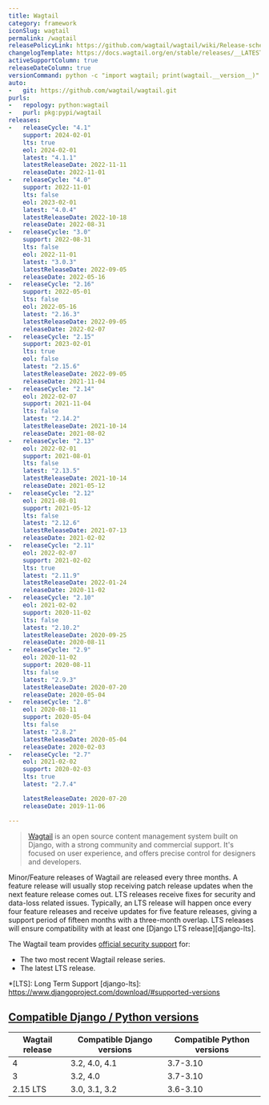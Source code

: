 ```yaml
---
title: Wagtail
category: framework
iconSlug: wagtail
permalink: /wagtail
releasePolicyLink: https://github.com/wagtail/wagtail/wiki/Release-schedule
changelogTemplate: https://docs.wagtail.org/en/stable/releases/__LATEST__.html
activeSupportColumn: true
releaseDateColumn: true
versionCommand: python -c "import wagtail; print(wagtail.__version__)"
auto:
-   git: https://github.com/wagtail/wagtail.git
purls:
-   repology: python:wagtail
-   purl: pkg:pypi/wagtail
releases:
-   releaseCycle: "4.1"
    support: 2024-02-01
    lts: true
    eol: 2024-02-01
    latest: "4.1.1"
    latestReleaseDate: 2022-11-11
    releaseDate: 2022-11-01
-   releaseCycle: "4.0"
    support: 2022-11-01
    lts: false
    eol: 2023-02-01
    latest: "4.0.4"
    latestReleaseDate: 2022-10-18
    releaseDate: 2022-08-31
-   releaseCycle: "3.0"
    support: 2022-08-31
    lts: false
    eol: 2022-11-01
    latest: "3.0.3"
    latestReleaseDate: 2022-09-05
    releaseDate: 2022-05-16
-   releaseCycle: "2.16"
    support: 2022-05-01
    lts: false
    eol: 2022-05-16
    latest: "2.16.3"
    latestReleaseDate: 2022-09-05
    releaseDate: 2022-02-07
-   releaseCycle: "2.15"
    support: 2023-02-01
    lts: true
    eol: false
    latest: "2.15.6"
    latestReleaseDate: 2022-09-05
    releaseDate: 2021-11-04
-   releaseCycle: "2.14"
    eol: 2022-02-07
    support: 2021-11-04
    lts: false
    latest: "2.14.2"
    latestReleaseDate: 2021-10-14
    releaseDate: 2021-08-02
-   releaseCycle: "2.13"
    eol: 2022-02-01
    support: 2021-08-01
    lts: false
    latest: "2.13.5"
    latestReleaseDate: 2021-10-14
    releaseDate: 2021-05-12
-   releaseCycle: "2.12"
    eol: 2021-08-01
    support: 2021-05-12
    lts: false
    latest: "2.12.6"
    latestReleaseDate: 2021-07-13
    releaseDate: 2021-02-02
-   releaseCycle: "2.11"
    eol: 2022-02-07
    support: 2021-02-02
    lts: true
    latest: "2.11.9"
    latestReleaseDate: 2022-01-24
    releaseDate: 2020-11-02
-   releaseCycle: "2.10"
    eol: 2021-02-02
    support: 2020-11-02
    lts: false
    latest: "2.10.2"
    latestReleaseDate: 2020-09-25
    releaseDate: 2020-08-11
-   releaseCycle: "2.9"
    eol: 2020-11-02
    support: 2020-08-11
    lts: false
    latest: "2.9.3"
    latestReleaseDate: 2020-07-20
    releaseDate: 2020-05-04
-   releaseCycle: "2.8"
    eol: 2020-08-11
    support: 2020-05-04
    lts: false
    latest: "2.8.2"
    latestReleaseDate: 2020-05-04
    releaseDate: 2020-02-03
-   releaseCycle: "2.7"
    eol: 2021-02-02
    support: 2020-02-03
    lts: true
    latest: "2.7.4"

    latestReleaseDate: 2020-07-20
    releaseDate: 2019-11-06

---
```


> [Wagtail](https://wagtail.org/) is an open source content management system built on Django, with a strong community and commercial support. It's focused on user experience, and offers precise control for designers and developers.

Minor/Feature releases of Wagtail are released every three months. A feature release will usually stop receiving patch release updates when the next feature release comes out. LTS releases receive fixes for security and data-loss related issues. Typically, an LTS release will happen once every four feature releases and receive updates for five feature releases, giving a support period of fifteen months with a three-month overlap. LTS releases will ensure compatibility with at least one [Django LTS release][django-lts].

The Wagtail team provides [official security support](https://docs.wagtail.org/en/stable/contributing/security.html#supported-versions) for:

* The two most recent Wagtail release series.
* The latest LTS release.

*[LTS]: Long Term Support
[django-lts]: https://www.djangoproject.com/download/#supported-versions

## [Compatible Django / Python versions](https://docs.wagtail.org/en/stable/releases/upgrading.html#compatible-django-python-versions)

Wagtail release | Compatible Django versions | Compatible Python versions
----------------|----------------------------|----------------------------
4               | 3.2, 4.0, 4.1              | 3.7-3.10
3               | 3.2, 4.0                   | 3.7-3.10
2.15 LTS        | 3.0, 3.1, 3.2              | 3.6-3.10
